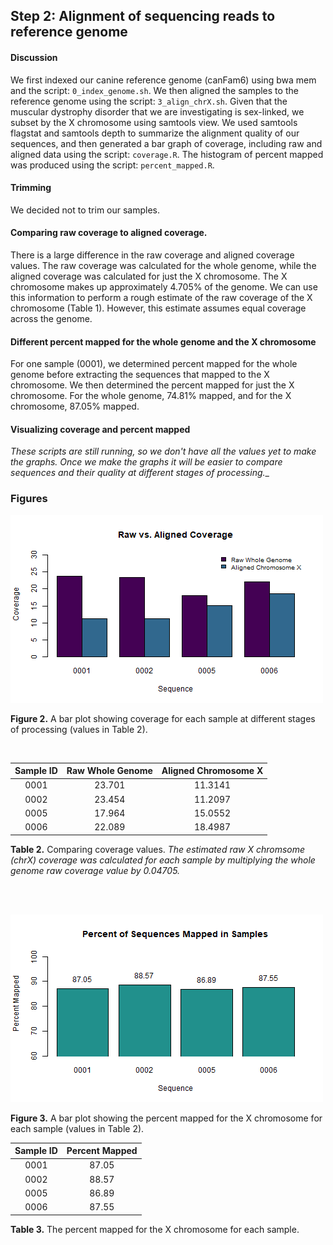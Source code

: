 ## Step 2: Alignment of sequencing reads to reference genome

#### Discussion

We first indexed our canine reference genome (canFam6) using bwa mem and the script: `0_index_genome.sh`. We then aligned the samples to the reference genome using the script: `3_align_chrX.sh`. Given that the muscular dystrophy disorder that we are investigating is sex-linked, we subset by the X chromosome using samtools view. We used samtools flagstat and samtools depth to summarize the alignment quality of our sequences, and then generated a bar graph of coverage, including raw and aligned data using the script: `coverage.R`. The histogram of percent mapped was produced using the script: `percent_mapped.R`.

#### Trimming

We decided not to trim our samples.

#### Comparing raw coverage to aligned coverage.

There is a large difference in the raw coverage and aligned coverage values. The raw coverage was calculated for the whole genome, while the aligned coverage was calculated for just the X chromosome. The X chromosome makes up approximately 4.705% of the genome. We can use this information to perform a rough estimate of the raw coverage of the X chromosome (Table 1). However, this estimate assumes equal coverage across the genome.  

#### Different percent mapped for the whole genome and the X chromosome

For one sample (0001), we determined percent mapped for the whole genome before extracting the sequences that mapped to the X chromosome. We then determined the percent mapped for just the X chromosome. For the whole genome, 74.81% mapped, and for the X chromosome, 87.05% mapped.

#### Visualizing coverage and percent mapped

_These scripts are still running, so we don't have all the values yet to make the graphs. Once we make the graphs it will be easier to compare sequences and their quality at different stages of processing.__

### Figures

<img src="analysis/0_figures/2_coverage.png"  alt="Coverage Bar Graph">  

__Figure 2.__ A bar plot showing coverage for each sample at different stages of processing (values in Table 2).  

<br>

| Sample ID | Raw Whole Genome | Aligned Chromosome X |
|:---------:|:----------------:|:--------------------:|
|   0001    |      23.701      |       11.3141        |
|   0002    |      23.454      |       11.2097        |
|   0005    |      17.964      |       15.0552        |
|   0006    |      22.089      |       18.4987        |

__Table 2.__ Comparing coverage values. _The estimated raw X chromsome (chrX) coverage was calculated for each sample by multiplying the whole genome raw coverage value by 0.04705._  

<br><br>
  
<img src="analysis/0_figures/percent_mapped.png"  alt="Percent Mapped Histogram">

__Figure 3.__ A bar plot showing the percent mapped for the X chromosome for each sample (values in Table 2).  

| Sample ID | Percent Mapped |
|:---------:|:--------------:|
|   0001    |     87.05      |
|   0002    |     88.57      |
|   0005    |     86.89      |
|   0006    |     87.55      |

__Table 3.__ The percent mapped for the X chromosome for each sample.  
